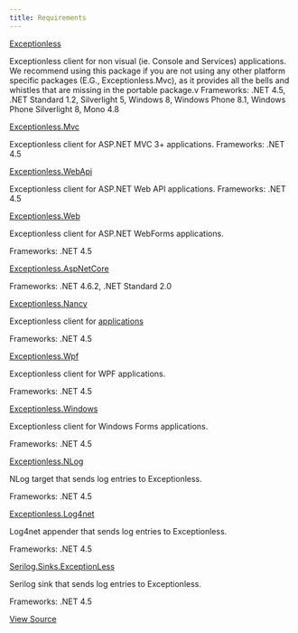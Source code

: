 ```yaml
---
title: Requirements
---
```


[Exceptionless](https://www.nuget.org/packages/Exceptionless/)

Exceptionless client for non visual (ie. Console and Services) applications. We recommend using this package if you are not using any other platform specific packages (E.G., Exceptionless.Mvc), as it provides all the bells and whistles that are missing in the portable package.v
Frameworks: .NET 4.5, .NET Standard 1.2, Silverlight 5, Windows 8, Windows Phone 8.1, Windows Phone Silverlight 8, Mono 4.8 


[Exceptionless.Mvc](https://www.nuget.org/packages/Exceptionless.Mvc/)

Exceptionless client for ASP.NET MVC 3+ applications.
Frameworks: .NET 4.5 

[Exceptionless.WebApi](https://www.nuget.org/packages/Exceptionless.WebApi/)

Exceptionless client for ASP.NET Web API applications.
Frameworks: .NET 4.5 

[Exceptionless.Web](https://www.nuget.org/packages/Exceptionless.Web/)

Exceptionless client for ASP.NET WebForms applications.

Frameworks: .NET 4.5

[Exceptionless.AspNetCore](https://www.nuget.org/packages/Exceptionless.AspNetCore/)

Frameworks: .NET 4.6.2, .NET Standard 2.0

[Exceptionless.Nancy](https://www.nuget.org/packages/Exceptionless.Nancy/)

Exceptionless client for [applications](http://nancyfx.org/)

Frameworks: .NET 4.5 

[Exceptionless.Wpf](https://www.nuget.org/packages/Exceptionless.Wpf/)

Exceptionless client for WPF applications.

Frameworks: .NET 4.5 

[Exceptionless.Windows](https://www.nuget.org/packages/Exceptionless.Windows/)

Exceptionless client for Windows Forms applications.

Frameworks: .NET 4.5 

[Exceptionless.NLog](https://www.nuget.org/packages/Exceptionless.NLog/)

NLog target that sends log entries to Exceptionless.

Frameworks: .NET 4.5 

[Exceptionless.Log4net](https://www.nuget.org/packages/Exceptionless.Log4net/)

Log4net appender that sends log entries to Exceptionless.

Frameworks: .NET 4.5 

[Serilog.Sinks.ExceptionLess](https://www.nuget.org/packages/Serilog.Sinks.ExceptionLess/)

Serilog sink that sends log entries to Exceptionless.

Frameworks: .NET 4.5

[View Source](https://github.com/serilog/serilog-sinks-exceptionless)